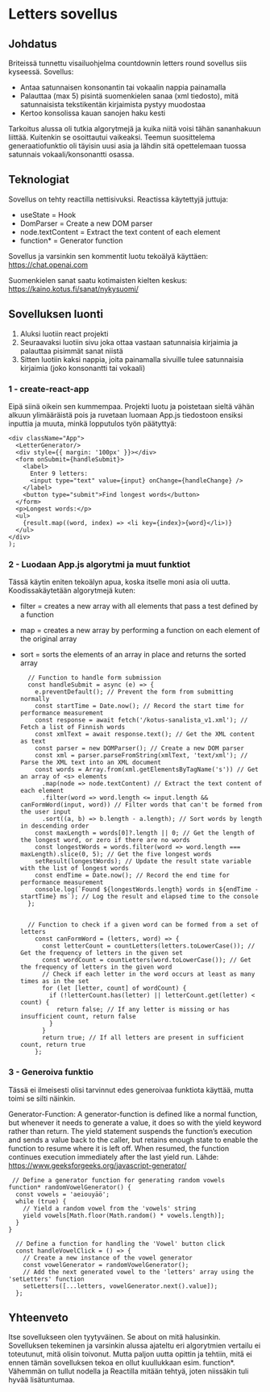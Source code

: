 # Letters sovellus

## Johdatus

Briteissä tunnettu visailuohjelma countdownin letters round sovellus siis kyseessä. Sovellus:
- Antaa satunnaisen konsonantin tai vokaalin nappia painamalla
- Palauttaa (max 5) pisintä suomenkielen sanaa (xml tiedosto), mitä satunnaisista tekstikentän kirjaimista pystyy muodostaa
- Kertoo konsolissa kauan sanojen haku kesti

Tarkoitus alussa oli tutkia algorytmejä ja kuika niitä voisi tähän sananhakuun liittää. Kuitenkin se osoittautui vaikeaksi. Teemun suosittelema generaatiofunktio oli täyisin uusi asia ja lähdin sitä opettelemaan tuossa satunnais vokaali/konsonantti osassa.

## Teknologiat

Sovellus on tehty reactilla nettisivuksi. Reactissa käytettyjä juttuja: 

- useState = Hook
- DomParser = Create a new DOM parser
- node.textContent = Extract the text content of each element
- function* = Generator function

Sovellus ja varsinkin sen kommentit luotu tekoälyä käyttäen: https://chat.openai.com

Suomenkielen sanat saatu kotimaisten kielten keskus: https://kaino.kotus.fi/sanat/nykysuomi/

## Sovelluksen luonti

1. Aluksi luotiin react projekti
2. Seuraavaksi luotiin sivu joka ottaa vastaan satunnaisia kirjaimia ja palauttaa pisimmät sanat niistä
3. Sitten luotiin kaksi nappia, joita painamalla sivuille tulee satunnaisia kirjaimia (joko konsonantti tai vokaali)


### 1 - create-react-app 

Eipä siinä oikein sen kummempaa. Projekti luotu ja poistetaan sieltä vähän alkuun ylimääräistä pois ja ruvetaan luomaan App.js tiedostoon ensiksi inputtia ja muuta, minkä lopputulos työn päätyttyä: 

    <div className="App">
      <LetterGenerator/>
      <div style={{ margin: '100px' }}></div>
      <form onSubmit={handleSubmit}>
        <label>
          Enter 9 letters:
          <input type="text" value={input} onChange={handleChange} />
        </label>
        <button type="submit">Find longest words</button>
      </form>
      <p>Longest words:</p>
      <ul>
        {result.map((word, index) => <li key={index}>{word}</li>)}
      </ul>
    </div>
    );
    
### 2 - Luodaan App.js algorytmi ja muut funktiot

  Tässä käytin eniten tekoälyn apua, koska itselle moni asia oli uutta. Koodissakäytetään algorytmejä kuten: 

- filter = creates a new array with all elements that pass a test defined by a function
- map = creates a new array by performing a function on each element of the original array
- sort = sorts the elements of an array in place and returns the sorted array

        // Function to handle form submission
        const handleSubmit = async (e) => {
          e.preventDefault(); // Prevent the form from submitting normally
          const startTime = Date.now(); // Record the start time for performance measurement
          const response = await fetch('/kotus-sanalista_v1.xml'); // Fetch a list of Finnish words
          const xmlText = await response.text(); // Get the XML content as text
          const parser = new DOMParser(); // Create a new DOM parser
          const xml = parser.parseFromString(xmlText, 'text/xml'); // Parse the XML text into an XML document
          const words = Array.from(xml.getElementsByTagName('s')) // Get an array of <s> elements
            .map(node => node.textContent) // Extract the text content of each element
            .filter(word => word.length <= input.length && canFormWord(input, word)) // Filter words that can't be formed from the user input
            .sort((a, b) => b.length - a.length); // Sort words by length in descending order
          const maxLength = words[0]?.length || 0; // Get the length of the longest word, or zero if there are no words
          const longestWords = words.filter(word => word.length === maxLength).slice(0, 5); // Get the five longest words
          setResult(longestWords); // Update the result state variable with the list of longest words
          const endTime = Date.now(); // Record the end time for performance measurement
          console.log(`Found ${longestWords.length} words in ${endTime - startTime} ms`); // Log the result and elapsed time to the console
        };


        // Function to check if a given word can be formed from a set of letters
          const canFormWord = (letters, word) => {
            const letterCount = countLetters(letters.toLowerCase()); // Get the frequency of letters in the given set
            const wordCount = countLetters(word.toLowerCase()); // Get the frequency of letters in the given word
            // Check if each letter in the word occurs at least as many times as in the set
            for (let [letter, count] of wordCount) {
              if (!letterCount.has(letter) || letterCount.get(letter) < count) {
                return false; // If any letter is missing or has insufficient count, return false
              }
            }
            return true; // If all letters are present in sufficient count, return true
          };
    
### 3 - Generoiva funktio

Tässä ei ilmeisesti olisi tarvinnut edes generoivaa funktiota käyttää, mutta toimi se silti näinkin.

Generator-Function: A generator-function is defined like a normal function, but whenever it needs to generate a value, it does so with the yield keyword rather than return. The yield statement suspends the function’s execution and sends a value back to the caller, but retains enough state to enable the function to resume where it is left off. When resumed, the function continues execution immediately after the last yield run. Lähde: https://www.geeksforgeeks.org/javascript-generator/



     // Define a generator function for generating random vowels
    function* randomVowelGenerator() {
      const vowels = 'aeiouyäö';
      while (true) {
        // Yield a random vowel from the 'vowels' string
        yield vowels[Math.floor(Math.random() * vowels.length)];
      }
    }
    
      // Define a function for handling the 'Vowel' button click
      const handleVowelClick = () => {
        // Create a new instance of the vowel generator
        const vowelGenerator = randomVowelGenerator();
        // Add the next generated vowel to the 'letters' array using the 'setLetters' function
        setLetters([...letters, vowelGenerator.next().value]);
      };
 


## Yhteenveto

Itse sovellukseen olen tyytyväinen. Se about on mitä halusinkin. Sovelluksen tekeminen ja varsinkin alussa ajateltu eri algorytmien vertailu ei toteutunut, mitä olisin toivonut. Mutta paljon uutta opittin ja tehtiin, mitä ei ennen tämän sovelluksen tekoa en ollut kuullukkaan esim. function*. Vähemmän on tullut nodella ja Reactilla mitään tehtyä, joten niissäkin tuli hyvää lisätuntumaa. 

  
  
  
